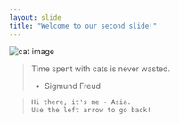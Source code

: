 ```yaml
---
layout: slide
title: "Welcome to our second slide!"
---
```


![cat image](https://images.dailyhive.com/20171025151145/Black-cat-Elya-VatelShutterstock.jpg)

> Time spent with cats is never wasted.
>
> -   Sigmund Freud

>     Hi there, it's me - Asia.
>     Use the left arrow to go back!
